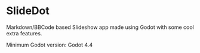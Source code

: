 # SlideDot
Markdown/BBCode based Slideshow app made using Godot with some cool extra features.

Minimum Godot version: Godot 4.4
